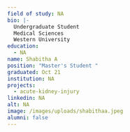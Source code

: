 ```yaml
---
field of study: NA
bio: |-
  Undergraduate Student
  Medical Sciences
  Western University
education:
  - NA
name: Shabitha A
position: "Master's Student "
graduated: Oct 21
institution: NA
projects:
  - acute-kidney-injury
linkedin: NA
alt: NA
image: /images/uploads/shabithaa.jpeg
alumni: false
---
```

